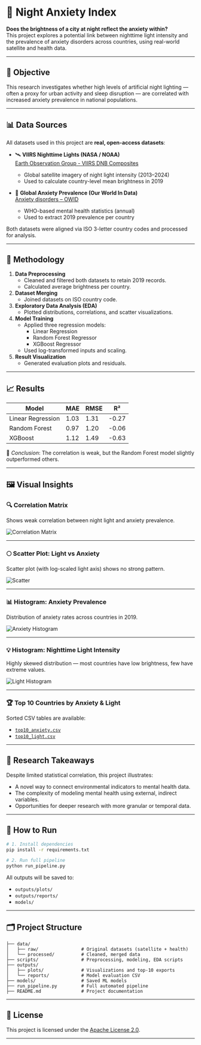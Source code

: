# 🌃 Night Anxiety Index

**Does the brightness of a city at night reflect the anxiety within?**  
This project explores a potential link between nighttime light intensity and the prevalence of anxiety disorders across countries, using real-world satellite and health data.

---

## 🎯 Objective

This research investigates whether high levels of artificial night lighting — often a proxy for urban activity and sleep disruption — are correlated with increased anxiety prevalence in national populations.

---

## 📊 Data Sources

All datasets used in this project are **real, open-access datasets**:

- 🛰 **VIIRS Nighttime Lights (NASA / NOAA)**  
  [Earth Observation Group - VIIRS DNB Composites](https://ngdc.noaa.gov/eog/viirs/)
  - Global satellite imagery of night light intensity (2013–2024)
  - Used to calculate country-level mean brightness in 2019

- 🧠 **Global Anxiety Prevalence (Our World In Data)**  
  [Anxiety disorders – OWID](https://ourworldindata.org/mental-health)
  - WHO-based mental health statistics (annual)
  - Used to extract 2019 prevalence per country

Both datasets were aligned via ISO 3-letter country codes and processed for analysis.

---

## 🧪 Methodology

1. **Data Preprocessing**
   - Cleaned and filtered both datasets to retain 2019 records.
   - Calculated average brightness per country.
2. **Dataset Merging**
   - Joined datasets on ISO country code.
3. **Exploratory Data Analysis (EDA)**
   - Plotted distributions, correlations, and scatter visualizations.
4. **Model Training**
   - Applied three regression models:
     - Linear Regression
     - Random Forest Regressor
     - XGBoost Regressor
   - Used log-transformed inputs and scaling.
5. **Result Visualization**
   - Generated evaluation plots and residuals.

---

## 📈 Results

| Model            | MAE   | RMSE  | R²      |
|------------------|-------|-------|---------|
| Linear Regression| 1.03  | 1.31  | -0.27   |
| Random Forest    | 0.97  | 1.20  | -0.06   |
| XGBoost          | 1.12  | 1.49  | -0.63   |

📌 *Conclusion*: The correlation is weak, but the Random Forest model slightly outperformed others.

---

## 🖼 Visual Insights

### 🔍 Correlation Matrix  
Shows weak correlation between night light and anxiety prevalence.

![Correlation Matrix](outputs/plots/correlation_matrix.png)

---

### 🌕 Scatter Plot: Light vs Anxiety  
Scatter plot (with log-scaled light axis) shows no strong pattern.

![Scatter](outputs/plots/scatter_light_vs_anxiety.png)

---

### 📊 Histogram: Anxiety Prevalence  
Distribution of anxiety rates across countries in 2019.

![Anxiety Histogram](outputs/plots/hist_anxiety.png)

---

### 💡 Histogram: Nighttime Light Intensity  
Highly skewed distribution — most countries have low brightness, few have extreme values.

![Light Histogram](outputs/plots/hist_light.png)

---

### 🏆 Top 10 Countries by Anxiety & Light  
Sorted CSV tables are available:
- [`top10_anxiety.csv`](outputs/plots/top10_anxiety.csv)
- [`top10_light.csv`](outputs/plots/top10_light.csv)

---

## 🧠 Research Takeaways

Despite limited statistical correlation, this project illustrates:
- A novel way to connect environmental indicators to mental health data.
- The complexity of modeling mental health using external, indirect variables.
- Opportunities for deeper research with more granular or temporal data.

---

## 🚀 How to Run

```bash
# 1. Install dependencies
pip install -r requirements.txt

# 2. Run full pipeline
python run_pipeline.py
````

All outputs will be saved to:

* `outputs/plots/`
* `outputs/reports/`
* `models/`

---

## 🗂 Project Structure

```
├── data/
│   ├── raw/                # Original datasets (satellite + health)
│   └── processed/          # Cleaned, merged data
├── scripts/                # Preprocessing, modeling, EDA scripts
├── outputs/
│   ├── plots/              # Visualizations and top-10 exports
│   └── reports/            # Model evaluation CSV
├── models/                 # Saved ML models
├── run_pipeline.py         # Full automated pipeline
├── README.md               # Project documentation
```

---

## 📜 License

This project is licensed under the [Apache License 2.0](LICENSE).

---
